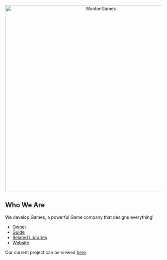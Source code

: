 <div align="center">
	<br />
	<p>
		<a href="https://linktr.ee/raphael065/"><img src="https://i.ibb.co/c8dWnnL/hvucrknh-removebg-preview.png" width="600" alt="WontonGames" /></a>
	</p>
</div>

## Who We Are

We develop Games, a powerful Game company that designs everything! 

- [Owner]
- [Guide]
- [Related Libraries]
- [Website]

Our current project can be viewed [here][Project].

[Owner]: https://github.com/Raphael065
[Guide]: https://github.com/Raphael065
[Related Libraries]: https://discord.com/developers/docs/topics/community-resources#libraries
[Project]: https://github.com/Raphael065
[Website]: linktr.ee/raphael065

